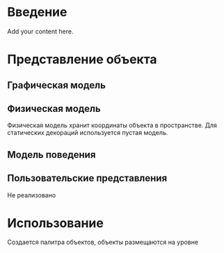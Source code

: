 # Введение #

Add your content here.


# Представление объекта #

## Графическая модель ##

## Физическая модель ##
Физическая модель хранит координаты объекта в пространстве. Для статических декораций используется пустая модель.

## Модель поведения ##

## Пользовательские представления ##
Не реализовано

# Использование #
Создается палитра объектов, объекты размещаются на уровне